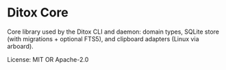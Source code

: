 Ditox Core
==========

Core library used by the Ditox CLI and daemon: domain types, SQLite store (with migrations + optional FTS5), and clipboard adapters (Linux via arboard).

License: MIT OR Apache-2.0

